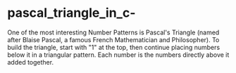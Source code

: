# pascal_triangle_in_c-
One of the most interesting Number Patterns is Pascal's Triangle (named after Blaise Pascal, a famous French Mathematician and Philosopher). To build the triangle, start with "1" at the top, then continue placing numbers below it in a triangular pattern. Each number is the numbers directly above it added together.
